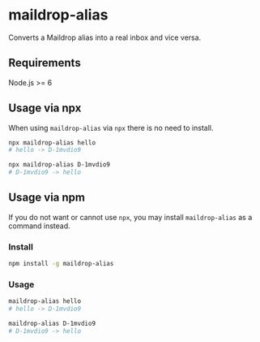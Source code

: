 # maildrop-alias
Converts a Maildrop alias into a real inbox and vice versa.

## Requirements
Node.js >= 6

## Usage via npx
When using ```maildrop-alias``` via ```npx``` there is no need to install.
```sh
npx maildrop-alias hello
# hello -> D-1mvdio9

npx maildrop-alias D-1mvdio9
# D-1mvdio9 -> hello
```

## Usage via npm
If you do not want or cannot use ```npx```, you may install ```maildrop-alias``` as a command instead.
### Install
```sh
npm install -g maildrop-alias
```

### Usage
```sh
maildrop-alias hello
# hello -> D-1mvdio9

maildrop-alias D-1mvdio9
# D-1mvdio9 -> hello
```
